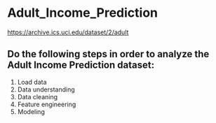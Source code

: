 # Adult_Income_Prediction
https://archive.ics.uci.edu/dataset/2/adult

## Do the following steps in order to analyze the Adult Income Prediction dataset: 
1. Load data
2. Data understanding
3. Data cleaning
4. Feature engineering
5. Modeling